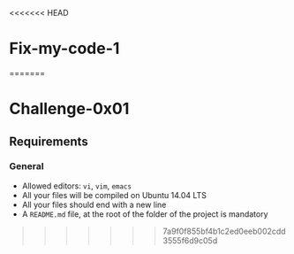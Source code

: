 <<<<<<< HEAD
# Fix-my-code-1
=======
# Challenge-0x01
## Requirements
### General
- Allowed editors: `vi`, `vim`, `emacs`
- All your files will be compiled on Ubuntu 14.04 LTS
- All your files should end with a new line
- A `README.md` file, at the root of the folder of the project is mandatory
>>>>>>> 7a9f0f855bf4b1c2ed0eeb002cdd3555f6d9c05d
